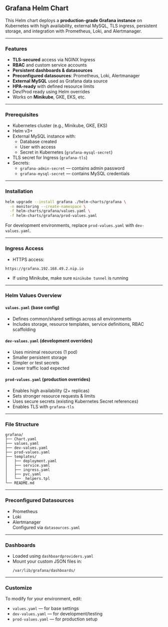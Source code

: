 ## Grafana Helm Chart

This Helm chart deploys a **production-grade Grafana instance** on Kubernetes with high availability, external MySQL, TLS ingress, persistent storage, and integration with Prometheus, Loki, and Alertmanager.

---

###  Features

-  **TLS-secured** access via NGINX Ingress
-  **RBAC** and custom service accounts
-  **Persistent dashboards & datasources**
-  **Preconfigured datasources**: Prometheus, Loki, Alertmanager
-  **External MySQL** used as Grafana data source
-  **HPA-ready** with defined resource limits
-  Dev/Prod ready using Helm overrides
-  Works on **Minikube**, GKE, EKS, etc.

---

###  Prerequisites

- Kubernetes cluster (e.g., Minikube, GKE, EKS)
- Helm v3+
- External MySQL instance with:
  - Database created
  - User with access
  - Secret in Kubernetes (`grafana-mysql-secret`)
- TLS secret for Ingress (`grafana-tls`)
- Secrets:
  - `grafana-admin-secret` — contains admin password
  - `grafana-mysql-secret` — contains MySQL credentials

---

### Installation

```bash
helm upgrade --install grafana ./helm-charts/grafana \
  -n monitoring --create-namespace \
  -f helm-charts/grafana/values.yaml \
  -f helm-charts/grafana/prod-values.yaml
```

 For development environments, replace `prod-values.yaml` with `dev-values.yaml`.

---

### Ingress Access

-  HTTPS access:
  ```
  https://grafana.192.168.49.2.nip.io
  ```
- If using Minikube, make sure `minikube tunnel` is running

---

###  Helm Values Overview

#### `values.yaml` (base config)
- Defines common/shared settings across all environments
- Includes storage, resource templates, service definitions, RBAC scaffolding

#### `dev-values.yaml` (development overrides)
- Uses minimal resources (1 pod)
- Smaller persistent storage
- Simpler or test secrets
- Lower traffic load expected

#### `prod-values.yaml` (production overrides)
- Enables high availability (2+ replicas)
- Sets stronger resource requests & limits
- Uses secure secrets (existing Kubernetes Secret references)
- Enables TLS with `grafana-tls`

---

###  File Structure

```
grafana/
├── Chart.yaml
├── values.yaml
├── dev-values.yaml
├── prod-values.yaml
├── templates/
│   ├── deployment.yaml
│   ├── service.yaml
│   ├── ingress.yaml
│   ├── pvc.yaml
│   └── _helpers.tpl
└── README.md
```

---

###  Preconfigured Datasources

- Prometheus
- Loki
- Alertmanager  
Configured via `datasources.yaml`

---

###  Dashboards

- Loaded using `dashboardproviders.yaml`
- Mount your custom JSON files in:
  ```
  /var/lib/grafana/dashboards/
  ```

---

###  Customize

To modify for your environment, edit:
- `values.yaml` — for base settings
- `dev-values.yaml` — for development/testing
- `prod-values.yaml` — for production setup
